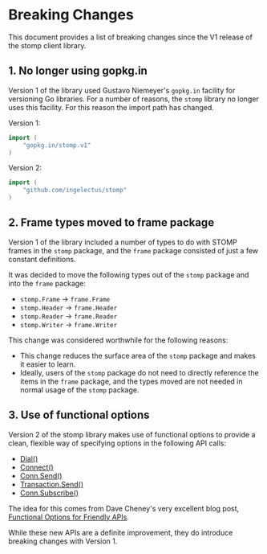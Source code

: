 # Breaking Changes

This document provides a list of breaking changes since the V1 release
of the stomp client library.

## 1. No longer using gopkg.in

Version 1 of the library used Gustavo Niemeyer's `gopkg.in` facility for versioning Go libraries.
For a number of reasons, the `stomp` library no longer uses this facility. For this reason the
import path has changed.

Version 1:
```go
import (
    "gopkg.in/stomp.v1"
)
```

Version 2:
```go
import (
    "github.com/ingelectus/stomp"
)
```

## 2. Frame types moved to frame package

Version 1 of the library included a number of types to do with STOMP frames in the `stomp`
package, and the `frame` package consisted of just a few constant definitions.

It was decided to move the following types out of the `stomp` package and into the `frame` package:

* `stomp.Frame` -> `frame.Frame`
* `stomp.Header` -> `frame.Header`
* `stomp.Reader` -> `frame.Reader`
* `stomp.Writer` -> `frame.Writer`

This change was considered worthwhile for the following reasons:

* This change reduces the surface area of the `stomp` package and makes it easier to learn.
* Ideally, users of the `stomp` package do not need to directly reference the items in the `frame`
package, and the types moved are not needed in normal usage of the `stomp` package.

## 3. Use of functional options

Version 2 of the stomp library makes use of functional options to provide a clean, flexible way
of specifying options in the following API calls:

* [Dial()](http://godoc.org/github.com/ingelectus/stomp#Dial)
* [Connect()](http://godoc.org/github.com/ingelectus/stomp#Connect)
* [Conn.Send()](http://godoc.org/github.com/ingelectus/stomp#Conn.Send)
* [Transaction.Send()](http://godoc.org/github.com/ingelectus/stomp#Transaction.Send)
* [Conn.Subscribe()](http://godoc.org/github.com/ingelectus/stomp#Conn.Subscribe)

The idea for this comes from Dave Cheney's very excellent blog post,
[Functional Options for Friendly APIs](http://dave.cheney.net/2014/10/17/functional-options-for-friendly-apis).

While these new APIs are a definite improvement, they do introduce breaking changes with Version 1.




